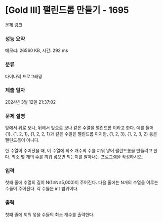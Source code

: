 # [Gold III] 팰린드롬 만들기 - 1695 

[문제 링크](https://www.acmicpc.net/problem/1695) 

### 성능 요약

메모리: 26560 KB, 시간: 292 ms

### 분류

다이나믹 프로그래밍

### 제출 일자

2024년 3월 12일 21:37:02

### 문제 설명

<p>앞에서 뒤로 보나, 뒤에서 앞으로 보나 같은 수열을 팰린드롬 이라고 한다. 예를 들어 {1}, {1, 2, 1}, {1, 2, 2, 1}과 같은 수열은 팰린드롬 이지만, {1, 2, 3}, {1, 2, 3, 2} 등은 팰린드롬이 아니다.</p>
<p>한 수열이 주어졌을 때, 이 수열에 최소 개수의 수를 끼워 넣어 팰린드롬을 만들려고 한다. 최소 몇 개의 수를 끼워 넣으면 되는지를 알아내는 프로그램을 작성하시오.</p>

### 입력 

 <p>첫째 줄에 수열의 길이 N(1≤N≤5,000)이 주어진다. 다음 줄에는 N개의 수열을 이루는 수들이 주어진다. 각 수들은 int 범위이다.</p>

### 출력 

 <p>첫째 줄에 끼워 넣을 수들의 최소 개수를 출력한다.</p>

